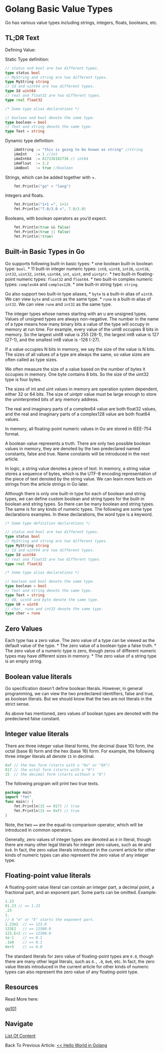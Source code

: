 # Golang Basic Value Types
Go has various value types including strings, integers, floats, booleans, etc.

## TL;DR Text
Defining Value:

Static Type definition:
```go
// status and bool are two different types.
type status bool
// MyString and string are two different types.
type MyString string
// Id and uint64 are two different types.
type Id uint64
// real and float32 are two different types.
type real float32

/* Some type alias declarations */

// boolean and bool denote the same type.
type boolean = bool
// Text and string denote the same type.
type Text = string
```

Dynamic type definition:
```go
    iAmString := "this is going to be known as string" //string
    iAmInt    := 1 //int
    iAmInt64  := 817236182736 // int64
    iAmFloat  := 3.2
    iAmBool   := true //boolean
```

Strings, which can be added together with +.
```go
    fmt.Println("go" + "lang")
```

Integers and floats.
```go
    fmt.Println("1+1 =", 1+1)
    fmt.Println("7.0/3.0 =", 7.0/3.0)
```

Booleans, with boolean operators as you’d expect.
```go
    fmt.Println(true && false)
    fmt.Println(true || false)
    fmt.Println(!true)
```

## Built-in Basic Types in Go
Go supports following built-in basic types:
    * one boolean built-in boolean type: `bool`.
    * 11 built-in integer numeric types: `int8`, `uint8`, `int16`, `uint16`, `int32`, `uint32`, `int64`, `uint64`, `int`, `uint`, and `uintptr`.
    * two built-in floating-point numeric types: `float32` and `float64`.
    * two built-in complex numeric types: `complex64` and `complex128`.
    * one built-in string type: `string`.


Go also support two built-in type aliases,
    * `byte` is a built-in alias of `uint8`. We can view `byte` and `uint8` as the same type.
    * `rune` is a built-in alias of `int32`. We can view `rune` and `int32` as the same type.

The integer types whose names starting with an u are unsigned types. Values of unsigned types are always non-negative. The number in the name of a type means how many binary bits a value of the type will occupy in memory at run time. For example, every value of the uint8 occupies 8 bits in memory. So the largest uint8 value is 255 (28-1), the largest int8 value is 127 (27-1), and the smallest int8 value is -128 (-27).

If a value occupies N bits in memory, we say the size of the value is N bits. The sizes of all values of a type are always the same, so value sizes are often called as type sizes.

We often measure the size of a value based on the number of bytes it occupies in memory. One byte contains 8 bits. So the size of the uint32 type is four bytes.

The sizes of int and uint values in memory are operation system dependent, either 32 or 64 bits. The size of uintptr value must be large enough to store the uninterpreted bits of any memory address.

The real and imaginary parts of a complex64 value are both float32 values, and the real and imaginary parts of a complex128 value are both float64 values.

In memory, all floating-point numeric values in Go are stored in IEEE-754 format.

A boolean value represents a truth. There are only two possible boolean values in memory, they are denoted by the two predeclared named constants, false and true. Name constants will be introduced in the next article.

In logic, a string value denotes a piece of text. In memory, a string value stores a sequence of bytes, which is the UTF-8 encoding representation of the piece of text denoted by the string value. We can learn more facts on strings from the article strings in Go later.

Although there is only one built-in type for each of boolean and string types, we can define custom boolean and string types for the built-in boolean and string types. So there can be many boolean and string types. The same is for any kinds of numeric types. The following are some type declarations examples. In these declarations, the word type is a keyword.

```go
/* Some type definition declarations */

// status and bool are two different types.
type status bool
// MyString and string are two different types.
type MyString string
// Id and uint64 are two different types.
type Id uint64
// real and float32 are two different types.
type real float32

/* Some type alias declarations */

// boolean and bool denote the same type.
type boolean = bool
// Text and string denote the same type.
type Text = string
// U8, uint8 and byte denote the same type.
type U8 = uint8
// char, rune and int32 denote the same type.
type char = rune
```

## Zero Values
Each type has a zero value. The zero value of a type can be viewed as the default value of the type.
    * The zero value of a boolean type a false truth.
    * The zero value of a numeric type is zero, though zeros of different numeric types may have different sizes in memory.
    * The zero value of a string type is an empty string.


## Boolean value literals
Go specification doesn't define boolean literals. However, in general programming, we can view the two predeclared identifiers, false and true, as boolean literals. But we should know that the two are not literals in the strict sense.

As above has mentioned, zero values of boolean types are denoted with the predeclared false constant.

## Integer value literals
There are three integer value literal forms, the decimal (base 10) form, the octal (base 8) form and the hex (base 16) form. For example, the following three integer literals all denote `15` in decimal.

```go
0xF // the hex form (starts with a "0x" or "0X")
017 // the octal form (starts with a "0")
15  // the decimal form (starts without a "0")
```

The following program will print two true texts.

```go
package main
import "fmt"
func main() {
	fmt.Println(15 == 017) // true
	fmt.Println(15 == 0xF) // true
}
```

Note, the two `==` are the equal-to comparison operator, which will be introduced in common operators.

Generally, zero values of integer types are denoted as `0` in literal, though there are many other legal literals for integer zero values, such as `00` and `0x0`. In fact, the zero value literals introduced in the current article for other kinds of numeric types can also represent the zero value of any integer type.

## Floating-point value literals
A floating-point value literal can contain an integer part, a decimal point, a fractional part, and an exponent part. Some parts can be omitted. Example:

```go
1.23
01.23 // == 1.23
.23
1.
// A "e" or "E" starts the exponent part.
1.23e2  // == 123.0
123E2   // == 12300.0
123.E+2 // == 12300.0
1e-1    // == 0.1
.1e0    // == 0.1
0e+5    // == 0.0
```

The standard literals for zero value of floating-point types are `0.0`, though there are many other legal literals, such as `0.`, `.0`, `0e0`, etc. In fact, the zero value literals introduced in the current article for other kinds of numeric types can also represent the zero value of any floating-point type.



## Resources
Read More here:

[go101](https://go101.org/article/basic-types-and-value-literals.html)


## Navigate
[List Of Content](../README.md)

Back To Previous Article: [<< Hello World in Golang](../2-hello-world/README.md)

